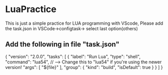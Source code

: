 # LuaPractice
 
 This is just a simple practice for LUA programming with VScode,
Please add the task.json in VSCode->configtask-> select last option(others)

## Add the following in file "task.json"

{
    "version": "2.0.0",
    "tasks": [
        {
            "label": "Run Lua",
            "type": "shell",
            "command": "lua54", // --> Change this to "lua54" if you're using the newer version!
            "args": [
                "${file}"
            ],
            "group": {
                "kind": "build",
                "isDefault": true
            }
        }
    ]
}

